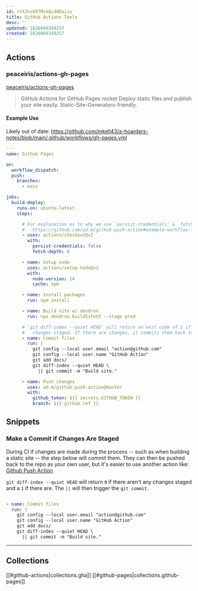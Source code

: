 ```yaml
---
id: rYXJnz807MckQc40Daiiu
title: GitHub Actions Tools
desc: ''
updated: 1626060349257
created: 1626060349257
---
```


## Actions

### peaceiris/actions-gh-pages

[peaceiris/actions-gh-pages](https://github.com/peaceiris/actions-gh-pages)

> GitHub Actions for GitHub Pages rocket Deploy static files and publish your
> site easily. Static-Site-Generators-friendly.

#### Example Use

Likely out of date: <https://github.com/mkell43/a-hoarders-notes/blob/main/.github/workflows/gh-pages.yml> 

```yaml
---
name: Github Pages

on:
  workflow_dispatch:
  push:
    branches:
      - main

jobs:
  build-deploy:
    runs-on: ubuntu-latest
    steps:

      # For explanation as to why we use `persist-credentials` & `fetch-depth` see:
      #   https://github.com/ad-m/github-push-action#example-workflow-file
      - uses: actions/checkout@v2
        with:
          persist-credentials: false
          fetch-depth: 0

      - name: Setup node
        uses: actions/setup-node@v2
        with:
          node-version: 14
          cache: npm

      - name: Install packages
        run: npm install

      - name: Build site w/ dendron
        run: npx dendron buildSiteV2 --stage prod

      # `git diff-index --quiet HEAD` will return an exit code of 1 if there are
      #   changes staged. If there are changes, it commits them back to the repo.
      - name: Commit files
        run: |
          git config --local user.email "action@github.com"
          git config --local user.name "GitHub Action"
          git add docs/
          git diff-index --quiet HEAD \
            || git commit -m "Build site."

      - name: Push changes
        uses: ad-m/github-push-action@master
        with:
          github_token: ${{ secrets.GITHUB_TOKEN }}
          branch: ${{ github.ref }}
```

## Snippets

### Make a Commit if Changes Are Staged

During CI if changes are made during the process -- such as when building a
static site -- the step below will commit them. They can then be pushed back to
the repo as your own user, but it's easier to use another action like:
[Github Push Action](https://github.com/ad-m/github-push-action).

`git diff-index --quiet HEAD` will return `0` if there aren't any changes
staged and a `1` if there are. The `||` will then trigger the `git commit`.

```yaml

- name: Commit files
  run: |
    git config --local user.email "action@github.com"
    git config --local user.name "GitHub Action"
    git add docs/
    git diff-index --quiet HEAD \
      || git commit -m "Build site."
```

----

## Collections

[[#github-actions|collections.gha]]
[[#github-pages|collections.github-pages]]